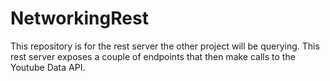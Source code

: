 # NetworkingRest
This repository is for the rest server the other project will be querying. 
This rest server exposes a couple of endpoints that then make calls to the Youtube Data API.
